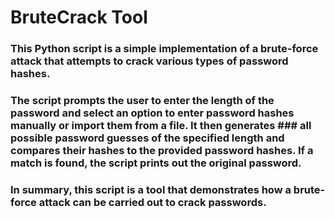 # BruteCrack Tool
### This Python script is a simple implementation of a brute-force attack that attempts to crack various types of password hashes.
### The script prompts the user to enter the length of the password and select an option to enter password hashes manually or import them from a file. It then generates ### all possible password guesses of the specified length and compares their hashes to the provided password hashes. If a match is found, the script prints out the original password.
### In summary, this script is a tool that demonstrates how a brute-force attack can be carried out to crack passwords.
